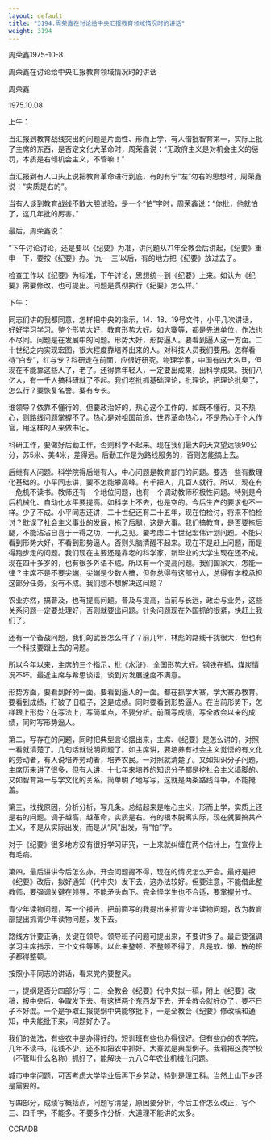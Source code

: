 ```yaml
---
layout: default
title: "3194.周荣鑫在讨论给中央汇报教育领域情况时的讲话"
weight: 3194
---
```


周荣鑫1975-10-8

周荣鑫在讨论给中央汇报教育领域情况时的讲话

周荣鑫

1975.10.08

上午：

当汇报到教育战线突出的问题是片面性、形而上学，有人借批智育第一，实际上批了主席的东西，是否定文化大革命时，周荣鑫说：“无政府主义是对机会主义的惩罚，本质是右倾机会主义，不管嘛！”

当汇报到有人口头上说把教育革命进行到底，有的有宁“左”勿右的思想时，周荣鑫说：“实质是右的”。

当有人谈到教育战线不敢大胆试验，是一个“怕”字时，周荣鑫说：“你批，他就怕了，这几年批的厉害。”

最后，周荣鑫说：

“下午讨论讨论，还是要以《纪要》为准，讲问题从71年全教会后讲起，《纪要》重申一下，要按《纪要》办。‘九·一三’以后，有的地方把《纪要》放过去了。

检查工作以《纪要》为标准，下午讨论，思想统一到《纪要》上来。如认为《纪要》需要修改，也可提出。问题是贯彻执行《纪要》怎么样。”

下午：

同志们讲的我都同意，怎样把中央的指示，14、18、19号文件，小平几次讲话，好好学习学习。整个形势大好，教育形势大好。如大寨等，都是先进单位，作法也不尽同。问题是在发展中的问题。形势大好，形势逼人。要看到逼人这一方面。二十世纪之内实现宏图，很大程度靠培养出来的人。对科技人员我们要用。怎样看待“白专”，红与专？科研走在前面，应很好研究。物理学家，中国有四大名旦，但现在不能靠这些人了，老了。还得靠年轻人，一定要出成果，出科学成果。我们八亿人，有一千人搞科研就了不起。我们老批抓基础理论，批理论，把理论批臭了，怎么行？要恢复名誉。要有专长。

谁领导？依靠不懂行的，但要政治好的，热心这个工作的，如既不懂行，又不热心，则路线问题掌握不了。热心是对祖国前途、世界革命热心，不是热心于个人作官，用这样的人来做书记。

科研工作，要做好后勤工作，否则科学不起来。现在我们最大的天文望远镜90公分，苏5米、美4米，差得远。后勤工作是为路线服务的，否则怎能搞上去。

后继有人问题。科学院得后继有人，中心问题是教育部门的问题。要选一些有数理化基础的。小平同志讲，要不怎能攀高峰。有千把人，几百人就行。所以，现在有一危机不读书。教师还有一个地位问题，也有一个调动教师积极性问题。特别是今后机械化、自动化水平要提高。如科学上不去，也是空的。今后生产的要求也不一样。少了不成。小平同志还讲，二十世纪还有二十五年，现在怕检讨，将来不怕检讨？耽误了社会主义事业的发展，拖了后腿，这是大事。我们搞教育，是否要拖后腿，不能沾沾自喜于一得之功，一孔之见。要考虑二十世纪宏伟计划问题。不能只看到形势大好，不看到形势逼人。否则头脑清醒不起来。现在不是赶上问题，而是得跑步走的问题。我们现在主要还是靠老的科学家，新毕业的大学生现在还不成。现在四十多岁的，也有很多外语不成。所以有一个提高问题。我们国家大，怎能一律？主席不是不要尖端，尖端是少数人搞，但你总得有这部分人，总得有学校承担这部分任务，没有不成。我们想不想解决这问题？

农业亦然，搞普及，也有提高问题。普及与提高，当前与长远，政治与业务，这些关系问题一定要处理好，否则就要出问题。针灸问题现在外国抓的很紧，快赶上我们了。

还有一个备战问题，我们的武器怎么样了？前几年，林彪的路线干扰很大，但也有一个科技要跟上去的问题。

所以今年以来，主席的三个指示，批《水浒》，全国形势大好。钢铁在抓，煤炭情况不坏。最近主席与希思谈话，谈到对发展速度不满意。

形势方面，要看到好的一面。要看到逼人的一面。都在抓学大寨，学大寨办教育。要看到成绩，打破了旧框子，这是成绩。同时要看到形势逼人。在当前形势下，怎样跟上形势？在写法上，写简单点，不要分析。前面写成绩，写全教会以来的成绩，同时写形势逼人。

第二，写存在的问题，同时把典型言论摆出来，主席、《纪要》是怎么讲的，对照一看就清楚了。几句话就说明问题了。如主席讲，要培养有社会主义觉悟的有文化的劳动者，有人说培养劳动者，培养农民。一对照就清楚了。又如知识分子问题，主席历来讲了很多，但有人讲，十七年来培养的知识分子都是挖社会主义墙脚的。又如智育第一与学文化的关系。简单明了地写写，这就是两条路线斗争，不能掩盖。

第三，找找原因，分析分析，写几条。总结起来是唯心主义，形而上学，实质上还是右的问题。调子越高，越革命，实质是右。有的根本脱离实际，现在就要搞共产主义，不是从实际出发，而是从“风”出发，有“怕”字。

对于《纪要》很多地方没有很好学习研究，一上来就纠缠在两个估计上，在宣传上有毛病。

第四，最后讲讲今后怎么办。开会问题提不得，现在的情况怎么开会。最好是把《纪要》改后，拟好通知（代中央）发下去，这办法较好。但要注意，不能借此整教师，要强调关键在领导，不能矛头向下。完全怪学生也不合适，要掌握分寸。

青少年读物问题，写一个报告，把前面写的我提出来抓青少年读物问题，改为教育部提出抓青少年读物问题，发下去。

路线方针要正确，关键在领导。领导班子问题可提出来，不要讲多了。最后要强调学习主席指示，三个文件等等。以此来整顿，不整顿不得了，凡是软、懒、散的班子都得整顿。

按照小平同志的讲话，看来党内要整风。

一，提纲是否分四部分写；二，全教会《纪要》代中央拟一稿，附上《纪要》改稿，报中央后，争取发下去。有这样两个东西发下去，开全教会就好办了，要不日子不好混。一个是争取汇报提纲中央能够批下，一是全教会《纪要》修改稿和通知，中央能批下来，问题好办了。

我们的做法，有些农中是办得好的，短训班有些也办得很好。但有些办的农学院，几年不读书，花钱不少，还不如把农中抓好。大寨就是典型例子。我看把这类学校（不管叫什么名称）抓好了，能解决一九八○年农业机械化问题。

城市中学问题，可否考虑大学毕业后再下乡劳动，特别是理工科。当然上山下乡还是需要的。

写四部分，成绩写概括点，问题写清楚，原因要分析，今后工作怎么改正，写个三、四千字，不能多。不要多作分析，大道理不能讲的太多。

CCRADB

